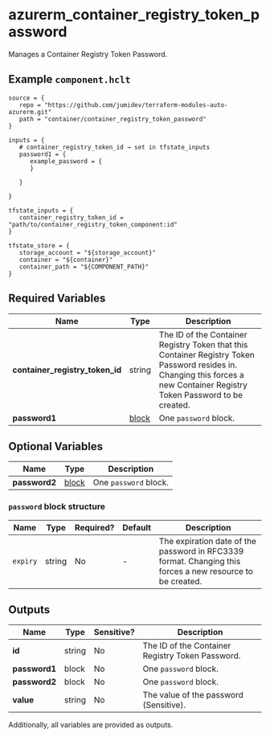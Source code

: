 # azurerm_container_registry_token_password

Manages a Container Registry Token Password.

## Example `component.hclt`

```hcl
source = {
   repo = "https://github.com/jumidev/terraform-modules-auto-azurerm.git" 
   path = "container/container_registry_token_password" 
}

inputs = {
   # container_registry_token_id → set in tfstate_inputs
   password1 = {
      example_password = {
      }
  
   }
 
}

tfstate_inputs = {
   container_registry_token_id = "path/to/container_registry_token_component:id" 
}

tfstate_store = {
   storage_account = "${storage_account}" 
   container = "${container}" 
   container_path = "${COMPONENT_PATH}" 
}

```

## Required Variables

| Name | Type |  Description |
| ---- | --------- |  ----------- |
| **container_registry_token_id** | string |  The ID of the Container Registry Token that this Container Registry Token Password resides in. Changing this forces a new Container Registry Token Password to be created. | 
| **password1** | [block](#password-block-structure) |  One `password` block. | 

## Optional Variables

| Name | Type |  Description |
| ---- | --------- |  ----------- |
| **password2** | [block](#password-block-structure) |  One `password` block. | 

### `password` block structure

| Name | Type | Required? | Default | Description |
| ---- | ---- | --------- | ------- | ----------- |
| `expiry` | string | No | - | The expiration date of the password in RFC3339 format. Changing this forces a new resource to be created. |



## Outputs

| Name | Type | Sensitive? | Description |
| ---- | ---- | --------- | --------- |
| **id** | string | No  | The ID of the Container Registry Token Password. | 
| **password1** | block | No  | One `password` block. | 
| **password2** | block | No  | One `password` block. | 
| **value** | string | No  | The value of the password (Sensitive). | 

Additionally, all variables are provided as outputs.
